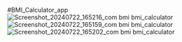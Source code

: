 #BMI_Calculator_app
![Screenshot_20240722_165216_com bmi bmi_calculator](https://github.com/user-attachments/assets/0923f158-8aed-4468-8cca-1efd1dc881bc)
![Screenshot_20240722_165159_com bmi bmi_calculator](https://github.com/user-attachments/assets/cdb497b2-3702-4029-a5a6-b7bb09fbf896)
![Screenshot_20240722_165202_com bmi bmi_calculator](https://github.com/user-attachments/assets/064efe71-6d37-4ede-972c-84caaf80cb07)
